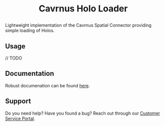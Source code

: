 # <p style="text-align: center;">Cavrnus Holo Loader</p>

Lightweight implementation of the Cavrnus Spatial Connector providing simple loading of Holos.

## Usage
// TODO

## Documentation
Robust documenation can be found <a><a href="https://cavrnus.atlassian.net/wiki/spaces/CSM/pages/815136772/Cavrnus+Knowledge+Base">here</a>.

## Support
Do you need help? Have you found a bug? Reach out through our <a><a href="https://cavrnus.atlassian.net/servicedesk/customer/portal/1">Customer Service Portal</a>.
